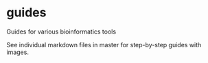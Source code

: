# guides

Guides for various bioinformatics tools

See individual markdown files in master for step-by-step guides with images.
